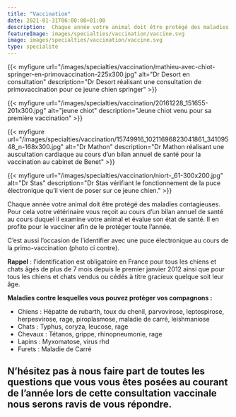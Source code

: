 ```yaml
---
title: "Vaccination"
date: 2021-01-31T06:00:00+01:00
description:  Chaque année votre animal doit être protégé des maladies contagieuses. Pour cela votre vétérinaire vous reçoit au cours d’un bilan annuel de santé au cours duquel il examine votre animal et évalue son état de santé...
featureImage: images/specialties/vaccination/vaccine.svg
image: images/specialties/vaccination/vaccine.svg
type: specialite
---
```


{{< myfigure 
    url="/images/specialties/vaccination/mathieu-avec-chiot-springer-en-primovaccination-225x300.jpg"
    alt="Dr Desort en consultation"
    description="Dr Desort réalisant une consultation de primovaccination pour ce jeune chien springer" >}}

{{< myfigure 
    url="/images/specialties/vaccination/20161228_151655-201x300.jpg"
    alt="jeune chiot"
    description="Jeune chiot venu pour sa première vaccination" >}}

{{< myfigure 
    url="/images/specialties/vaccination/15749916_10211696823041861_34109548_n-168x300.jpg"
    alt="Dr Mathon"
    description="Dr Mathon réalisant une auscultation cardiaque au cours d’un bilan annuel de santé pour la vaccination au cabinet de Benet" >}}

{{< myfigure 
    url="/images/specialties/vaccination/niort-_61-300x200.jpg"
    alt="Dr Stas"
    description="Dr Stas vérifiant le fonctionnement de la puce électronique qu’il vient de poser sur ce jeune chien." >}}

    
   

Chaque année votre animal doit être protégé des maladies contagieuses. Pour cela votre vétérinaire vous reçoit au cours d’un bilan annuel de santé au cours duquel il examine votre animal et évalue son état de santé. Il en profite pour le vacciner afin de le protéger toute l’année. 

C’est aussi l’occasion de l’identifier avec une puce électronique au cours de la primo-vaccination (photo ci contre). 

**Rappel** : l’identification est obligatoire en France pour tous les chiens et chats âgés de plus de 7 mois depuis le premier janvier 2012 ainsi que pour tous les chiens et chats vendus ou cédés à titre  gracieux quelque soit leur âge.

**Maladies contre lesquelles vous pouvez protéger vos compagnons :**

* Chiens : Hépatite de rubarth, toux du chenil, parvovirose, leptospirose, herpesvirose, rage, piroplasmose, maladie de carré, leishmaniose
* Chats : Typhus, coryza, leucose, rage
* Chevaux : Tétanos, grippe, rhinopneumonie, rage
* Lapins : Myxomatose, virus rhd
* Furets : Maladie de Carré

## N’hésitez pas à nous faire part de toutes les questions que vous vous êtes posées au courant de l’année lors de cette consultation vaccinale nous serons ravis de vous répondre.



